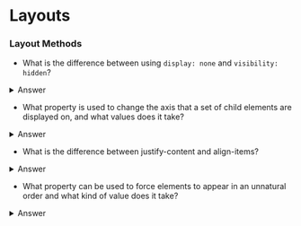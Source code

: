# Layouts


### Layout Methods

* What is the difference between using `display: none` and `visibility: hidden`?
<details>
  <summary>Answer</summary>

	`display: none` completely removes the element from the rendered code, and no longer takes up any space. `visibility: hidden` will hide the element, but the element still takes up space in the layout. 
</details>

* What property is used to change the axis that a set of child elements are displayed on, and what values does it take?
<details>
  <summary>Answer</summary>

	`flex-direction` is used, which takes four different values: `row`, `row-reverse`, `column`, and `column-reverse`.
</details>

* What is the difference between justify-content and align-items?
<details>
  <summary>Answer</summary>

	`justify-content` aligns items along the main axis and distributes any free space between the flex children. `align-items` aligns items along the cross axis.
</details>

* What property can be used to force elements to appear in an unnatural order and what kind of value does it take?
<details>
  <summary>Answer</summary>

	The `order` property can be used to order elements in any order and it takes a numerical value.
</details>